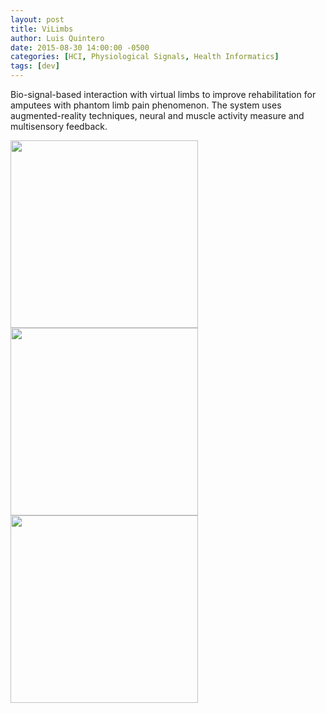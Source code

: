 ```yaml
---
layout: post
title: ViLimbs
author: Luis Quintero
date: 2015-08-30 14:00:00 -0500
categories: [HCI, Physiological Signals, Health Informatics]
tags: [dev]
---
```


Bio-signal-based interaction with virtual limbs to improve rehabilitation for amputees with phantom limb pain phenomenon. The system uses augmented-reality techniques, neural and muscle activity measure and multisensory feedback.

<img src="{{site.baseurl}}/assets/img/portfolio/VL/VL1.png" width="300px">

<img src="{{site.baseurl}}/assets/img/portfolio/VL/VL2.png" width="300px">

<img src="{{site.baseurl}}/assets/img/portfolio/VL/VL3.png" width="300px">